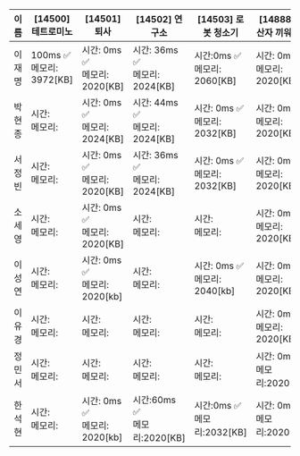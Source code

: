 | 이름 | [14500]	테트로미노|[14501]	퇴사 |[14502]	연구소|[14503]	 로봇 청소기	|[14888]	연산자 끼워넣기|결과|
|------|-------|--------|--------|-------|--------|---|
| 이재명 | 100ms ✅ <br> 메모리: 3972[KB]|  시간: 0ms ✅ <br> 메모리: 2020[KB]| 시간: 36ms ✅ <br> 메모리: 2024[KB]| 시간:0ms ✅ <br> 메모리: 2060[KB]| 시간: 0ms ✅ <br> 메모리: 2020[KB]|
| 박현종 | 시간: <br> 메모리:|  시간: 0ms ✅ <br> 메모리: 2024[KB]| 시간: 44ms ✅ <br> 메모리: 2024[KB]| 시간: 0ms ✅ <br> 메모리: 2032[KB]| 시간: 0ms ✅ <br> 메모리: 2020[KB]|
| 서정빈 | 시간: <br> 메모리:|  시간: 0ms ✅ <br> 메모리: 2020[KB]| 시간: 36ms ✅ <br> 메모리: 2024[KB]| 시간: 0ms ✅ <br> 메모리: 2032[KB]| 시간: 0ms ✅ <br> 메모리: 2020[KB]|
| 소세영 | 시간: <br> 메모리:|  시간: 0ms ✅ <br> 메모리: 2020[KB]| 시간: <br> 메모리:| 시간: <br> 메모리:| 시간: 0ms ✅ <br> 메모리: 2020[KB]|
| 이성연 | 시간: <br> 메모리:|  시간: 0ms ✅ <br> 메모리: 2020[kb]| 시간: <br> 메모리:| 시간: 0ms ✅ <br> 메모리: 2040[kb]| 시간: 0ms ✅ <br> 메모리: 2020[KB]|
| 이유경 | 시간: <br> 메모리:|  시간: <br> 메모리:| 시간: <br> 메모리:| 시간: <br> 메모리:| 시간: 0ms ✅ <br> 메모리: 2020[KB]|
| 정민서 | 시간: <br> 메모리:|  시간: <br> 메모리:| 시간: <br> 메모리:| 시간: <br> 메모리:| 시간: 0ms ✅<br> 메모리:2020[KB]|
| 한석현 | 시간: <br> 메모리:|  시간: 0ms ✅ <br> 메모리: 2020[kb]| 시간:60ms ✅<br> 메모리:2020[KB]| 시간:0ms ✅<br> 메모리:2032[KB]| 시간: 0ms ✅<br> 메모리:2020[KB]|


